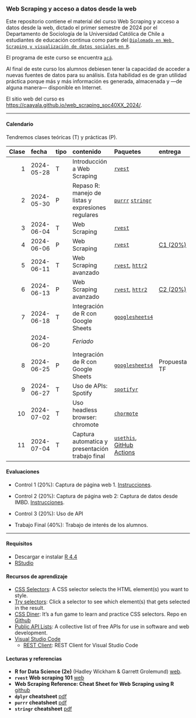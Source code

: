 
<!-- README.md is generated from README.Rmd. Please edit that file -->

### Web Scraping y acceso a datos desde la web

<!-- badges: start -->
<!-- badges: end -->

Este repositorio contiene el material del curso Web Scraping y acceso a
datos desde la web, dictado el primer semestre de 2024 por el
Departamento de Sociología de la Universidad Católica de Chile a
estudiantes de educación continua como parte del
[`Diplomado en Web Scraping y visualización de datos sociales en R`](https://educacioncontinua.uc.cl/programas/webscraping-y-acceso-a-datos-desde-la-web/).

El programa de este curso se encuentra [`acá`](files/01-programa.pdf).

Al final de este curso los alumnos debiesen tener la capacidad de
acceder a nuevas fuentes de datos para su análisis. Esta habilidad es de
gran utilidad práctica porque más y más información es generada,
almacenada y —de alguna manera— disponible en Internet.

El sitio web del curso es
<https://caayala.github.io/web_scraping_soc40XX_2024/>.

------------------------------------------------------------------------

#### Calendario

Tendremos clases teóricas (T) y prácticas (P).

| Clase | fecha      | tipo | contenido                                          | Paquetes                                                                                     | entrega                       | material                                                                                                    |
|------:|:-----------|:-----|:---------------------------------------------------|:---------------------------------------------------------------------------------------------|:------------------------------|:------------------------------------------------------------------------------------------------------------|
|     1 | 2024-05-28 | T    | Introducción a Web Scraping                        | [`rvest`](https://rvest.tidyverse.org)                                                       |                               | [Slides](slides/class_1/class_1#1) [.qmd](slides/class_1/class_1.qmd)                                       |
|     2 | 2024-05-30 | P    | Repaso R: manejo de listas y expresiones regulares | [`purrr`](https://purrr.tidyverse.org) [`stringr`](https://stringr.tidyverse.org)            |                               | [Slides](slides/class_2/class_2#1) [.qmd](slides/class_2/class_2.qmd) [.R](slides/class_2/class_2_taller.R) |
|     3 | 2024-06-04 | T    | Web Scraping                                       | [`rvest`](https://rvest.tidyverse.org)                                                       |                               | [Slides](slides/class_3/class_3#1) [.qmd](slides/class_3/class_3.qmd)                                       |
|     4 | 2024-06-06 | P    | Web Scraping                                       | [`rvest`](https://rvest.tidyverse.org)                                                       | [C1 (20%)](homework/c_1.html) | [Slides](slides/class_4/class_4#1) [.qmd](slides/class_4/class_4.qmd) [.R](slides/class_4/class_4_taller.R) |
|     5 | 2024-06-11 | T    | Web Scraping avanzado                              | [`rvest`](https://rvest.tidyverse.org), [`httr2`](https://httr2.r-lib.org)                   |                               | [Slides](slides/class_5/class_5#1) [.qmd](slides/class_5/class_5.qmd)                                       |
|     6 | 2024-06-13 | P    | Web Scraping avanzado                              | [`rvest`](https://rvest.tidyverse.org), [`httr2`](https://httr2.r-lib.org)                   | [C2 (20%)](homework/c_2.html) | [Slides](slides/class_6/class_6#1) [.qmd](slides/class_6/class_6.qmd) [.R](slides/class_6/class_6_taller.R) |
|     7 | 2024-06-18 | T    | Integración de R con Google Sheets                 | [`googlesheets4`](https://googlesheets4.tidyverse.org)                                       |                               | [Slides](slides/class_7/class_7#1) [.qmd](slides/class_7/class_7.qmd)                                       |
|       | 2024-06-20 |      | *Feriado*                                          |                                                                                              |                               |                                                                                                             |
|     8 | 2024-06-25 | P    | Integración de R con Google Sheets                 | [`googlesheets4`](https://googlesheets4.tidyverse.org)                                       | Propuesta TF                  |                                                                                                             |
|     9 | 2024-06-27 | T    | Uso de APIs: Spotify                               | [`spotifyr`](https://www.rcharlie.com/spotifyr/)                                             |                               |                                                                                                             |
|    10 | 2024-07-02 | T    | Uso headless browser: chromote                     | [`chormote`](https://rstudio.github.io/chromote/)                                            |                               |                                                                                                             |
|    11 | 2024-07-04 | T    | Captura automatica y presentación trabajo final    | [`usethis`](https://usethis.r-lib.org), [GitHub Actions](https://docs.github.com/en/actions) |                               |                                                                                                             |

#### Evaluaciones

- Control 1 (20%): Captura de página web 1.
  [Instrucciones](./homework/c_1).
  <!-- [Respuesta](./homework/c_1_answers.pdf). -->

- Control 2 (20%): Captura de página web 2: Captura de datos desde IMBD.
  [Instrucciones](./homework/c_2).
  <!-- [Respuesta](./homework/c_2_answers.pdf). -->

- Control 3 (20%): Uso de API <!-- Análisis de canciones en Spotify. -->
  <!-- [Instrucciones](./homework/c_3). -->
  <!-- [Respuesta](./homework/c_3_answers.pdf) -->

- Trabajo Final (40%): Trabajo de interés de los alumnos.

------------------------------------------------------------------------

#### Requisitos

- Descargar e instalar [R 4.4](https://cran.r-project.org)
- [RStudio](https://posit.co/downloads/)

#### Recursos de aprendizaje

- [CSS Selectors](https://www.w3schools.com/css/css_selectors.asp): A
  CSS selector selects the HTML element(s) you want to style.
- [Try selectors](https://www.w3schools.com/CSSref/trysel.php): Click a
  selector to see which element(s) that gets selected in the result.
- [CSS Diner](https://flukeout.github.io): It’s a fun game to learn and
  practice CSS selectors. Repo en
  [Github](https://github.com/flukeout/css-diner)
- [Public API
  Lists](https://github.com/public-api-lists/public-api-lists): A
  collective list of free APIs for use in software and web development.
- [Visual Studio Code](https://code.visualstudio.com)
  - [REST
    Client](https://marketplace.visualstudio.com/items?itemName=humao.rest-client):
    REST Client for Visual Studio Code

#### Lecturas y referencias

- **R for Data Science (2e)** (Hadley Wickham & Garrett Grolemund)
  [web](https://r4ds.hadley.nz/index.html).
- **`rvest` Web scraping 101**
  [web](https://rvest.tidyverse.org/articles/rvest.html)
- **Web Scraping Reference: Cheat Sheet for Web Scraping using R**
  [github](https://github.com/yusuzech/r-web-scraping-cheat-sheet)
- **`dplyr` cheatsheet**
  [pdf](https://raw.githubusercontent.com/rstudio/cheatsheets/main/dplyr.pdf)
- **`purrr` cheatsheet**
  [pdf](https://raw.githubusercontent.com/rstudio/cheatsheets/main/purrr.pdf)
- **`stringr` cheatsheet**
  [pdf](https://raw.githubusercontent.com/rstudio/cheatsheets/main/strings.pdf)
